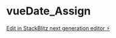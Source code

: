 # vueDate_Assign

[Edit in StackBlitz next generation editor ⚡️](https://stackblitz.com/~/github.com/divineenofua/vueDate_Assign)